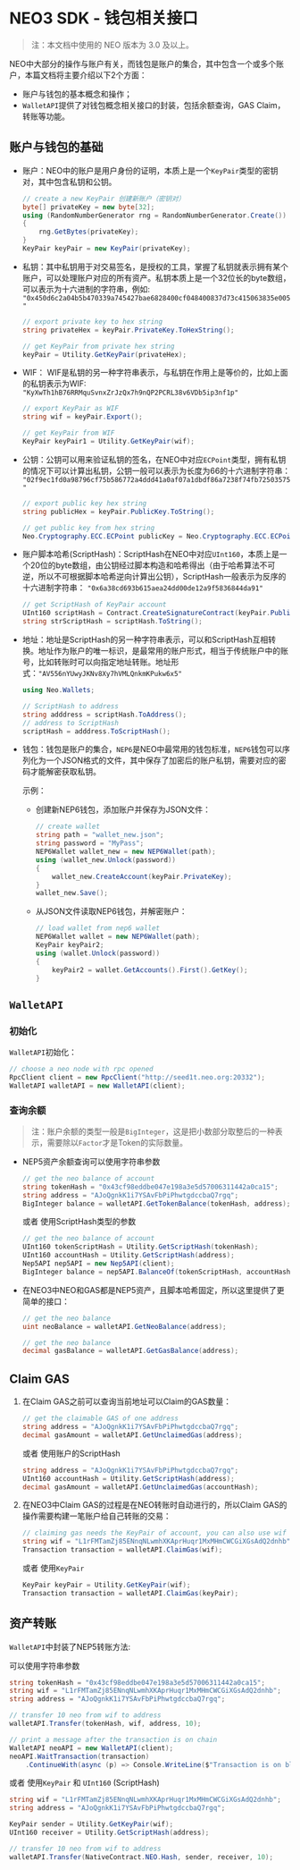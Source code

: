# NEO3 SDK - 钱包相关接口

> 注：本文档中使用的 NEO 版本为 3.0 及以上。

NEO中大部分的操作与账户有关，而钱包是账户的集合，其中包含一个或多个账户，本篇文档将主要介绍以下2个方面：

- 账户与钱包的基本概念和操作；
- `WalletAPI`提供了对钱包概念相关接口的封装，包括余额查询，GAS Claim，转账等功能。

## 账户与钱包的基础

- 账户：NEO中的账户是用户身份的证明，本质上是一个`KeyPair`类型的密钥对，其中包含私钥和公钥。
    ```c# 
    // create a new KeyPair 创建新账户（密钥对）
    byte[] privateKey = new byte[32];
    using (RandomNumberGenerator rng = RandomNumberGenerator.Create())
    {
        rng.GetBytes(privateKey);
    }
    KeyPair keyPair = new KeyPair(privateKey);
    ```

- 私钥：其中私钥用于对交易签名，是授权的工具，掌握了私钥就表示拥有某个账户，可以处理账户对应的所有资产。私钥本质上是一个32位长的byte数组，可以表示为十六进制的字符串，例如:
`"0x450d6c2a04b5b470339a745427bae6828400cf048400837d73c415063835e005"`

    ```c# 
    // export private key to hex string
    string privateHex = keyPair.PrivateKey.ToHexString();

    // get KeyPair from private hex string
    keyPair = Utility.GetKeyPair(privateHex);
    ```

- WIF： WIF是私钥的另一种字符串表示，与私钥在作用上是等价的，比如上面的私钥表示为WIF:
`"KyXwTh1hB76RRMquSvnxZrJzQx7h9nQP2PCRL38v6VDb5ip3nf1p"`

    ```c# 
    // export KeyPair as WIF
    string wif = keyPair.Export();

    // get KeyPair from WIF
    KeyPair keyPair1 = Utility.GetKeyPair(wif);
    ```

- 公钥：公钥可以用来验证私钥的签名，在NEO中对应`ECPoint`类型，拥有私钥的情况下可以计算出私钥，公钥一般可以表示为长度为66的十六进制字符串：
`"02f9ec1fd0a98796cf75b586772a4ddd41a0af07a1dbdf86a7238f74fb72503575"`

    ```c# 
    // export public key hex string
    string publicHex = keyPair.PublicKey.ToString();

    // get public key from hex string
    Neo.Cryptography.ECC.ECPoint publicKey = Neo.Cryptography.ECC.ECPoint.Parse(publicHex, Neo.Cryptography.ECC.ECCurve.Secp256r1);
    ```

- 账户脚本哈希(ScriptHash)：ScriptHash在NEO中对应`UInt160`，本质上是一个20位的byte数组，由公钥经过脚本构造和哈希得出（由于哈希算法不可逆，所以不可根据脚本哈希逆向计算出公钥），ScriptHash一般表示为反序的十六进制字符串：
`"0x6a38cd693b615aea24dd00de12a9f5836844da91"`

    ```c# 
    // get ScriptHash of KeyPair account
    UInt160 scriptHash = Contract.CreateSignatureContract(keyPair.PublicKey).ScriptHash;
    string strScriptHash = scriptHash.ToString();
    ```

- 地址：地址是ScriptHash的另一种字符串表示，可以和ScriptHash互相转换。地址作为账户的唯一标识，是最常用的账户形式，相当于传统账户中的账号，比如转账时可以向指定地址转账。地址形式：`"AV556nYUwyJKNv8Xy7hVMLQnkmKPukw6x5"`

    ```c# 
    using Neo.Wallets;

    // ScriptHash to address
    string adddress = scriptHash.ToAddress();
    // address to ScriptHash
    scriptHash = adddress.ToScriptHash();
    ```

- 钱包：钱包是账户的集合，`NEP6`是NEO中最常用的钱包标准，`NEP6`钱包可以序列化为一个JSON格式的文件，其中保存了加密后的账户私钥，需要对应的密码才能解密获取私钥。

    示例：
    - 创建新NEP6钱包，添加账户并保存为JSON文件：
        ```c# 
        // create wallet
        string path = "wallet_new.json";
        string password = "MyPass";
        NEP6Wallet wallet_new = new NEP6Wallet(path);
        using (wallet_new.Unlock(password))
        {
            wallet_new.CreateAccount(keyPair.PrivateKey);
        }
        wallet_new.Save();
        ```

    - 从JSON文件读取NEP6钱包，并解密账户：
        ```c# 
        // load wallet from nep6 wallet
        NEP6Wallet wallet = new NEP6Wallet(path);
        KeyPair keyPair2;
        using (wallet.Unlock(password))
        {
            keyPair2 = wallet.GetAccounts().First().GetKey();
        }
        ```

## `WalletAPI`

### 初始化
`WalletAPI`初始化：

```c#
// choose a neo node with rpc opened
RpcClient client = new RpcClient("http://seed1t.neo.org:20332");
WalletAPI walletAPI = new WalletAPI(client);
```

### 查询余额

> 注：账户余额的类型一般是`BigInteger`，这是把小数部分取整后的一种表示，需要除以`Factor`才是Token的实际数量。

- NEP5资产余额查询可以使用字符串参数
    ```c#
    // get the neo balance of account
    string tokenHash = "0x43cf98eddbe047e198a3e5d57006311442a0ca15";
    string address = "AJoQgnkK1i7YSAvFbPiPhwtgdccbaQ7rgq";
    BigInteger balance = walletAPI.GetTokenBalance(tokenHash, address);
    ```

    或者 使用ScriptHash类型的参数
    ```c#
    // get the neo balance of account
    UInt160 tokenScriptHash = Utility.GetScriptHash(tokenHash);
    UInt160 accountHash = Utility.GetScriptHash(address);
    Nep5API nep5API = new Nep5API(client);
    BigInteger balance = nep5API.BalanceOf(tokenScriptHash, accountHash);
    ```

- 在NEO3中NEO和GAS都是NEP5资产，且脚本哈希固定，所以这里提供了更简单的接口：
    ```c#
    // get the neo balance
    uint neoBalance = walletAPI.GetNeoBalance(address);

    // get the neo balance
    decimal gasBalance = walletAPI.GetGasBalance(address);
    ```

## Claim GAS

1. 在Claim GAS之前可以查询当前地址可以Claim的GAS数量：

    ```c#
    // get the claimable GAS of one address
    string address = "AJoQgnkK1i7YSAvFbPiPhwtgdccbaQ7rgq";
    decimal gasAmount = walletAPI.GetUnclaimedGas(address);
    ```
    或者 使用账户的ScriptHash

    ```c#
    string address = "AJoQgnkK1i7YSAvFbPiPhwtgdccbaQ7rgq";
    UInt160 accountHash = Utility.GetScriptHash(address);
    decimal gasAmount = walletAPI.GetUnclaimedGas(accountHash);
    ```

2. 在NEO3中Claim GAS的过程是在NEO转账时自动进行的，所以Claim GAS的操作需要构建一笔账户给自己转账的交易：

    ```c#
    // claiming gas needs the KeyPair of account, you can also use wif or private key hex string
    string wif = "L1rFMTamZj85ENnqNLwmhXKAprHuqr1MxMHmCWCGiXGsAdQ2dnhb";
    Transaction transaction = walletAPI.ClaimGas(wif);
    ```
    或者 使用`KeyPair`
    ```c#
    KeyPair keyPair = Utility.GetKeyPair(wif);
    Transaction transaction = walletAPI.ClaimGas(keyPair);
    ```

## 资产转账

`WalletAPI`中封装了NEP5转账方法:

可以使用字符串参数

```c#
string tokenHash = "0x43cf98eddbe047e198a3e5d57006311442a0ca15";
string wif = "L1rFMTamZj85ENnqNLwmhXKAprHuqr1MxMHmCWCGiXGsAdQ2dnhb";
string address = "AJoQgnkK1i7YSAvFbPiPhwtgdccbaQ7rgq";

// transfer 10 neo from wif to address
walletAPI.Transfer(tokenHash, wif, address, 10);

// print a message after the transaction is on chain
WalletAPI neoAPI = new WalletAPI(client);
neoAPI.WaitTransaction(transaction)
    .ContinueWith(async (p) => Console.WriteLine($"Transaction is on block {(await p).BlockHash}"));
```
或者 使用`KeyPair` 和 `UInt160` (ScriptHash)

```c#
string wif = "L1rFMTamZj85ENnqNLwmhXKAprHuqr1MxMHmCWCGiXGsAdQ2dnhb";
string address = "AJoQgnkK1i7YSAvFbPiPhwtgdccbaQ7rgq";

KeyPair sender = Utility.GetKeyPair(wif);
UInt160 receiver = Utility.GetScriptHash(address);

// transfer 10 neo from wif to address
walletAPI.Transfer(NativeContract.NEO.Hash, sender, receiver, 10);
```